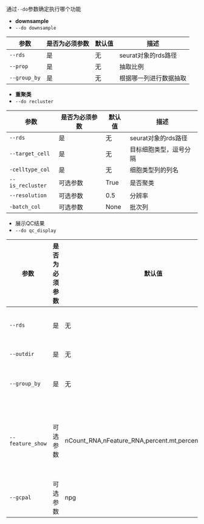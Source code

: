 通过`--do`参数确定执行哪个功能

- **downsample**
- `--do downsample`

| 参数         | 是否为必须参数 | 默认值 | 描述                   |
| ------------ | -------------- | ------ | ---------------------- |
| `--rds`      | 是             | 无     | seurat对象的rds路径    |
| `--prop`     | 是             | 无     | 抽取比例               |
| `--group_by` | 是             | 无     | 根据哪一列进行数据抽取 |

- **重聚类**
- `--do recluster`

| 参数             | 是否为必须参数 | 默认值 | 描述                   |
| ---------------- | -------------- | ------ | ---------------------- |
| `--rds`          | 是             | 无     | seurat对象的rds路径    |
| `--target_cell`  | 是             | 无     | 目标细胞类型，逗号分隔 |
| `-celltype_col`  | 是             | 无     | 细胞类型列的列名       |
| `--is_recluster` | 可选参数       | True   | 是否聚类               |
| `--resolution`   | 可选参数       | 0.5    | 分辨率                 |
| `-batch_col`     | 可选参数       | None   | 批次列                 |

- 展示QC结果
- `--do qc_display`

| 参数             | 是否为必须参数 | 默认值                                                   | 描述                               |
| ---------------- | -------------- | -------------------------------------------------------- | ---------------------------------- |
| `--rds`          | 是             | 无                                                       | seurat对象的rds路径                |
| `--outdir`       | 是             | 无                                                       | 输出路径                           |
| `--group_by`     | 是             | 无                                                       | 根据哪一列展示                     |
| `--feature_show` | 可选参数       | nCount_RNA,nFeature_RNA,percent.mt,percent.rb,percent.HB | 展示指标, 逗号分隔（必须是数值列） |
| `--gcpal`        | 可选参数       | npg                                                      | 不同组别的配色                     |
